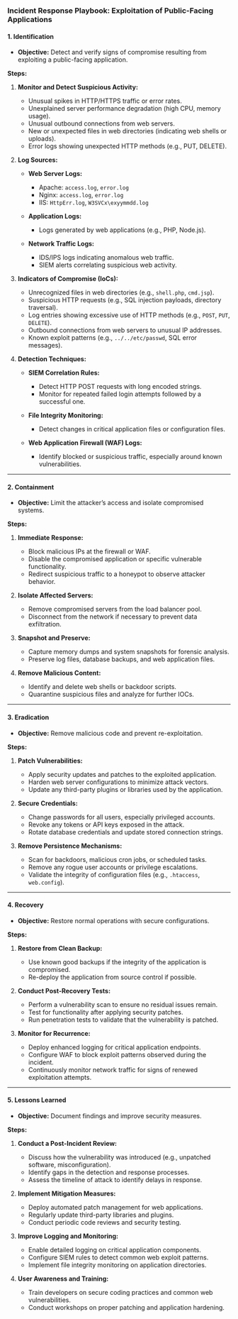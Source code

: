 ### **Incident Response Playbook: Exploitation of Public-Facing Applications**

#### **1. Identification**

* **Objective:** Detect and verify signs of compromise resulting from exploiting a public-facing application.

**Steps:**

1. **Monitor and Detect Suspicious Activity:**

   * Unusual spikes in HTTP/HTTPS traffic or error rates.
   * Unexplained server performance degradation (high CPU, memory usage).
   * Unusual outbound connections from web servers.
   * New or unexpected files in web directories (indicating web shells or uploads).
   * Error logs showing unexpected HTTP methods (e.g., PUT, DELETE).

2. **Log Sources:**

   * **Web Server Logs:**

     * Apache: `access.log`, `error.log`
     * Nginx: `access.log`, `error.log`
     * IIS: `HttpErr.log`, `W3SVCx\exyymmdd.log`
   * **Application Logs:**

     * Logs generated by web applications (e.g., PHP, Node.js).
   * **Network Traffic Logs:**

     * IDS/IPS logs indicating anomalous web traffic.
     * SIEM alerts correlating suspicious web activity.

3. **Indicators of Compromise (IoCs):**

   * Unrecognized files in web directories (e.g., `shell.php`, `cmd.jsp`).
   * Suspicious HTTP requests (e.g., SQL injection payloads, directory traversal).
   * Log entries showing excessive use of HTTP methods (e.g., `POST`, `PUT`, `DELETE`).
   * Outbound connections from web servers to unusual IP addresses.
   * Known exploit patterns (e.g., `../../etc/passwd`, SQL error messages).

4. **Detection Techniques:**

   * **SIEM Correlation Rules:**

     * Detect HTTP POST requests with long encoded strings.
     * Monitor for repeated failed login attempts followed by a successful one.
   * **File Integrity Monitoring:**

     * Detect changes in critical application files or configuration files.
   * **Web Application Firewall (WAF) Logs:**

     * Identify blocked or suspicious traffic, especially around known vulnerabilities.

---

#### **2. Containment**

* **Objective:** Limit the attacker’s access and isolate compromised systems.

**Steps:**

1. **Immediate Response:**

   * Block malicious IPs at the firewall or WAF.
   * Disable the compromised application or specific vulnerable functionality.
   * Redirect suspicious traffic to a honeypot to observe attacker behavior.

2. **Isolate Affected Servers:**

   * Remove compromised servers from the load balancer pool.
   * Disconnect from the network if necessary to prevent data exfiltration.

3. **Snapshot and Preserve:**

   * Capture memory dumps and system snapshots for forensic analysis.
   * Preserve log files, database backups, and web application files.

4. **Remove Malicious Content:**

   * Identify and delete web shells or backdoor scripts.
   * Quarantine suspicious files and analyze for further IOCs.

---

#### **3. Eradication**

* **Objective:** Remove malicious code and prevent re-exploitation.

**Steps:**

1. **Patch Vulnerabilities:**

   * Apply security updates and patches to the exploited application.
   * Harden web server configurations to minimize attack vectors.
   * Update any third-party plugins or libraries used by the application.

2. **Secure Credentials:**

   * Change passwords for all users, especially privileged accounts.
   * Revoke any tokens or API keys exposed in the attack.
   * Rotate database credentials and update stored connection strings.

3. **Remove Persistence Mechanisms:**

   * Scan for backdoors, malicious cron jobs, or scheduled tasks.
   * Remove any rogue user accounts or privilege escalations.
   * Validate the integrity of configuration files (e.g., `.htaccess`, `web.config`).

---

#### **4. Recovery**

* **Objective:** Restore normal operations with secure configurations.

**Steps:**

1. **Restore from Clean Backup:**

   * Use known good backups if the integrity of the application is compromised.
   * Re-deploy the application from source control if possible.

2. **Conduct Post-Recovery Tests:**

   * Perform a vulnerability scan to ensure no residual issues remain.
   * Test for functionality after applying security patches.
   * Run penetration tests to validate that the vulnerability is patched.

3. **Monitor for Recurrence:**

   * Deploy enhanced logging for critical application endpoints.
   * Configure WAF to block exploit patterns observed during the incident.
   * Continuously monitor network traffic for signs of renewed exploitation attempts.

---

#### **5. Lessons Learned**

* **Objective:** Document findings and improve security measures.

**Steps:**

1. **Conduct a Post-Incident Review:**

   * Discuss how the vulnerability was introduced (e.g., unpatched software, misconfiguration).
   * Identify gaps in the detection and response processes.
   * Assess the timeline of attack to identify delays in response.

2. **Implement Mitigation Measures:**

   * Deploy automated patch management for web applications.
   * Regularly update third-party libraries and plugins.
   * Conduct periodic code reviews and security testing.

3. **Improve Logging and Monitoring:**

   * Enable detailed logging on critical application components.
   * Configure SIEM rules to detect common web exploit patterns.
   * Implement file integrity monitoring on application directories.

4. **User Awareness and Training:**

   * Train developers on secure coding practices and common web vulnerabilities.
   * Conduct workshops on proper patching and application hardening.

